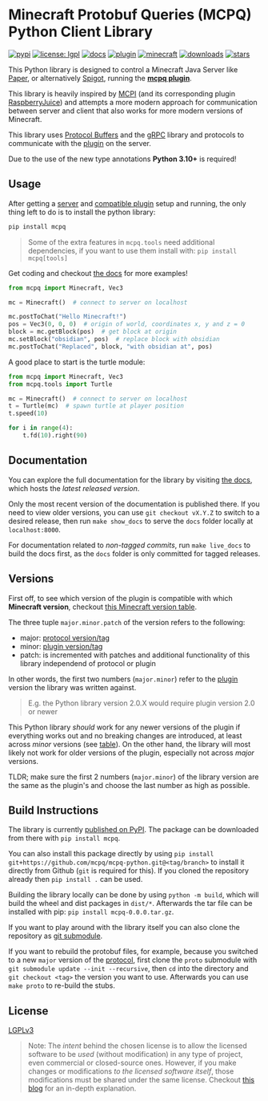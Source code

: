 # Minecraft Protobuf Queries (MCPQ) Python Client Library

[![pypi](https://img.shields.io/pypi/v/mcpq)](https://pypi.org/project/mcpq/)
[![license: lgpl](https://img.shields.io/badge/license-LGPL-purple)](https://github.com/mcpq/mcpq-python?tab=License-1-ov-file#readme)
[![docs](https://img.shields.io/badge/docs-online-brightgreen)](https://mcpq.github.io/mcpq-python)
[![plugin](https://img.shields.io/github/v/release/mcpq/mcpq-plugin?label=plugin&color=%2300b9c6)](https://github.com/mcpq/mcpq-plugin/releases)
[![minecraft](https://img.shields.io/badge/minecraft-v1%2E20%2E1%2B-blue?color=%2300b9c6)](https://github.com/mcpq/mcpq-plugin?tab=readme-ov-file#versions)
[![downloads](https://img.shields.io/pypi/dm/mcpq)](https://pypi.org/project/mcpq/)
[![stars](https://img.shields.io/github/stars/mcpq/mcpq-python?style=social)](https://github.com/mcpq/mcpq-python)

This Python library is designed to control a Minecraft Java Server like [Paper](https://papermc.io/), or alternatively [Spigot](https://www.spigotmc.org/), running the **[mcpq plugin](https://github.com/mcpq/mcpq-plugin)**.

This library is heavily inspired by [MCPI](https://github.com/martinohanlon/mcpi) (and its corresponding plugin [RaspberryJuice](https://github.com/zhuowei/RaspberryJuice)) and attempts a more modern approach for communication between server and client that also works for more modern versions of Minecraft.

This library uses [Protocol Buffers](https://github.com/mcpq/mcpq-proto) and the [gRPC](https://grpc.io/) library and protocols to communicate with the [plugin](https://github.com/mcpq/mcpq-plugin) on the server.

Due to the use of the new type annotations **Python 3.10+** is required!


## Usage

After getting a [server](https://papermc.io/) and [compatible plugin](https://github.com/mcpq/mcpq-plugin?tab=readme-ov-file#versions) setup and running, the only thing left to do is to install the python library:

```bash
pip install mcpq
```
> Some of the extra features in `mcpq.tools` need additional dependencies, if you want to use them install with: `pip install mcpq[tools]`

Get coding and checkout [the docs](https://mcpq.github.io/mcpq-python/) for more examples!

```python
from mcpq import Minecraft, Vec3

mc = Minecraft()  # connect to server on localhost

mc.postToChat("Hello Minecraft!")
pos = Vec3(0, 0, 0)  # origin of world, coordinates x, y and z = 0
block = mc.getBlock(pos)  # get block at origin
mc.setBlock("obsidian", pos)  # replace block with obsidian
mc.postToChat("Replaced", block, "with obsidian at", pos)
```

A good place to start is the turtle module:

```python
from mcpq import Minecraft, Vec3
from mcpq.tools import Turtle

mc = Minecraft()  # connect to server on localhost
t = Turtle(mc)  # spawn turtle at player position
t.speed(10)

for i in range(4):
    t.fd(10).right(90)
```


## Documentation

You can explore the full documentation for the library by visiting [the docs](https://mcpq.github.io/mcpq-python/), which hosts the *latest released version*.

Only the most recent version of the documentation is published there. 
If you need to view older versions, you can use `git checkout vX.Y.Z` to switch to a desired release, then run `make show_docs` to serve the `docs` folder locally at `localhost:8000`.

For documentation related to *non-tagged commits*, run `make live_docs` to build the docs first, as the `docs` folder is only committed for tagged releases.


## Versions

First off, to see which version of the plugin is compatible with which **Minecraft version**, checkout [this Minecraft version table](https://github.com/mcpq/mcpq-plugin?tab=readme-ov-file#versions).

The three tuple `major.minor.patch` of the version refers to the following:

* major: [protocol version/tag](https://github.com/mcpq/mcpq-proto)
* minor: [plugin version/tag](https://github.com/mcpq/mcpq-plugin)
* patch: is incremented with patches and additional functionality of this library independend of protocol or plugin 

In other words, the first two numbers (`major.minor`) refer to the [plugin](https://github.com/mcpq/mcpq-plugin?tab=readme-ov-file#versions) version the library was written against.

> E.g. the Python library version 2.0.X would require plugin version 2.0 or newer

This Python library *should* work for any newer versions of the plugin if everything works out and no breaking changes are introduced, at least across *minor* versions (see [table](https://github.com/mcpq/mcpq-plugin?tab=readme-ov-file#versions)).
On the other hand, the library will most likely not work for older versions of the plugin, especially not across *major* versions.

TLDR; make sure the first 2 numbers (`major.minor`) of the library version are the same as the plugin's and choose the last number as high as possible.


## Build Instructions

The library is currently [published on PyPI](https://pypi.org/project/mcpq/). The package can be downloaded from there with `pip install mcpq`.

You can also install this package directly by using `pip install git+https://github.com/mcpq/mcpq-python.git@<tag/branch>` to install it directly from Github (`git` is required for this).
If you cloned the repository already then `pip install .` can be used.

Building the library locally can be done by using `python -m build`, which will build the wheel and dist packages in `dist/*`.
Afterwards the tar file can be installed with pip: `pip install mcpq-0.0.0.tar.gz`.

If you want to play around with the library itself you can also clone the repository as [git submodule](https://git-scm.com/book/en/v2/Git-Tools-Submodules).

If you want to rebuild the protobuf files, for example, because you switched to a new `major` version of the [protocol](https://github.com/mcpq/mcpq-proto), first clone the `proto` submodule with `git submodule update --init --recursive`, then `cd` into the directory and `git checkout <tag>` the version you want to use.
Afterwards you can use `make proto` to re-build the stubs.


## License

[LGPLv3](LICENSE)

> Note: The *intent* behind the chosen license is to allow the licensed software to be *used* (without modification) in any type of project, even commercial or closed-source ones.
> However, if you make changes or modifications *to the licensed software itself*, those modifications must be shared under the same license.
> Checkout [this blog](https://fossa.com/blog/open-source-software-licenses-101-lgpl-license/) for an in-depth explanation.
